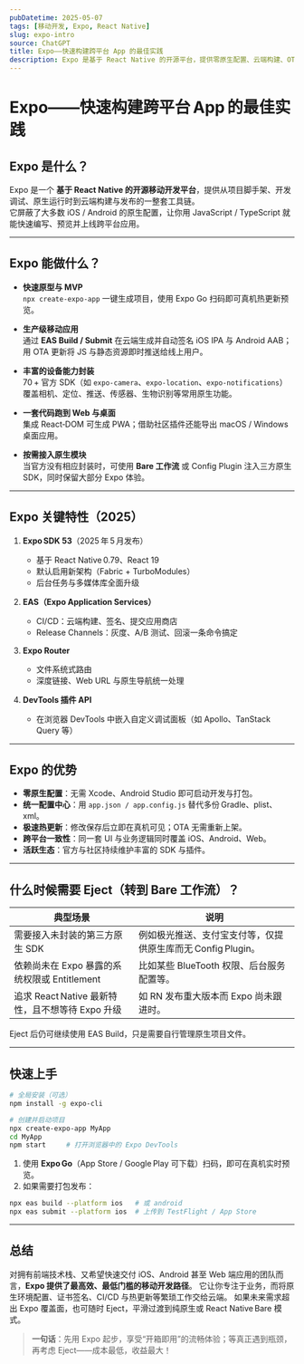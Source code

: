 ```yaml
---
pubDatetime: 2025-05-07
tags: [移动开发, Expo, React Native]
slug: expo-intro
source: ChatGPT
title: Expo——快速构建跨平台 App 的最佳实践
description: Expo 是基于 React Native 的开源平台，提供零原生配置、云端构建、OTA 更新等特性，帮助开发者用一套 JS/TS 代码同时交付 iOS、Android 与 Web 应用。
---
```


# Expo——快速构建跨平台 App 的最佳实践

## Expo 是什么？

Expo 是一个 **基于 React Native 的开源移动开发平台**，提供从项目脚手架、开发调试、原生运行时到云端构建与发布的一整套工具链。  
它屏蔽了大多数 iOS / Android 的原生配置，让你用 JavaScript / TypeScript 就能快速编写、预览并上线跨平台应用。

---

## Expo 能做什么？

- **快速原型与 MVP**  
  `npx create-expo-app` 一键生成项目，使用 Expo Go 扫码即可真机热更新预览。

- **生产级移动应用**  
  通过 **EAS Build / Submit** 在云端生成并自动签名 iOS IPA 与 Android AAB；用 OTA 更新将 JS 与静态资源即时推送给线上用户。

- **丰富的设备能力封装**  
  70 + 官方 SDK（如 `expo-camera`、`expo-location`、`expo-notifications`）覆盖相机、定位、推送、传感器、生物识别等常用原生功能。

- **一套代码跑到 Web 与桌面**  
  集成 React‑DOM 可生成 PWA；借助社区插件还能导出 macOS / Windows 桌面应用。

- **按需接入原生模块**  
  当官方没有相应封装时，可使用 **Bare 工作流** 或 Config Plugin 注入三方原生 SDK，同时保留大部分 Expo 体验。

---

## Expo 关键特性（2025）

1. **Expo SDK 53**（2025 年 5 月发布）

   - 基于 React Native 0.79、React 19
   - 默认启用新架构（Fabric + TurboModules）
   - 后台任务与多媒体库全面升级

2. **EAS（Expo Application Services）**

   - CI/CD：云端构建、签名、提交应用商店
   - Release Channels：灰度、A/B 测试、回滚一条命令搞定

3. **Expo Router**

   - 文件系统式路由
   - 深度链接、Web URL 与原生导航统一处理

4. **DevTools 插件 API**
   - 在浏览器 DevTools 中嵌入自定义调试面板（如 Apollo、TanStack Query 等）

---

## Expo 的优势

- **零原生配置**：无需 Xcode、Android Studio 即可启动开发与打包。
- **统一配置中心**：用 `app.json / app.config.js` 替代多份 Gradle、plist、xml。
- **极速热更新**：修改保存后立即在真机可见；OTA 无需重新上架。
- **跨平台一致性**：同一套 UI 与业务逻辑同时覆盖 iOS、Android、Web。
- **活跃生态**：官方与社区持续维护丰富的 SDK 与插件。

---

## 什么时候需要 Eject（转到 Bare 工作流）？

| 典型场景                                         | 说明                                                         |
| ------------------------------------------------ | ------------------------------------------------------------ |
| 需要接入未封装的第三方原生 SDK                   | 例如极光推送、支付宝支付等，仅提供原生库而无 Config Plugin。 |
| 依赖尚未在 Expo 暴露的系统权限或 Entitlement     | 比如某些 BlueTooth 权限、后台服务配置等。                    |
| 追求 React Native 最新特性，且不想等待 Expo 升级 | 如 RN 发布重大版本而 Expo 尚未跟进时。                       |

Eject 后仍可继续使用 EAS Build，只是需要自行管理原生项目文件。

---

## 快速上手

```bash
# 全局安装（可选）
npm install -g expo-cli

# 创建并启动项目
npx create-expo-app MyApp
cd MyApp
npm start     # 打开浏览器中的 Expo DevTools
```

1. 使用 **Expo Go**（App Store / Google Play 可下载）扫码，即可在真机实时预览。
2. 如果需要打包发布：

```bash
npx eas build --platform ios   # 或 android
npx eas submit --platform ios  # 上传到 TestFlight / App Store
```

---

## 总结

对拥有前端技术栈、又希望快速交付 iOS、Android 甚至 Web 端应用的团队而言，**Expo 提供了最高效、最低门槛的移动开发路径**。
它让你专注于业务，而将原生环境配置、证书签名、CI/CD 与热更新等繁琐工作交给云端。
如果未来需求超出 Expo 覆盖面，也可随时 Eject，平滑过渡到纯原生或 React Native Bare 模式。

> **一句话**：先用 Expo 起步，享受“开箱即用”的流畅体验；等真正遇到瓶颈，再考虑 Eject——成本最低，收益最大！
